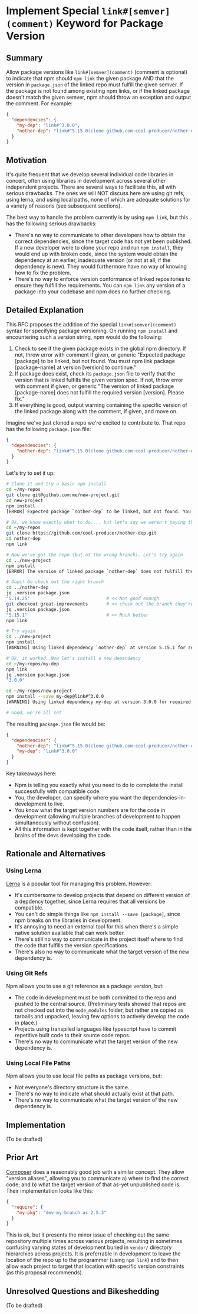 # Implement Special `link#[semver](comment)` Keyword for Package Version

## Summary

Allow package versions like `link#[semver](comment)` (comment is optional) to indicate that npm should `npm link` the given package AND that the version in `package.json` of the linked repo must fulfill the given semver. If the package is not found among existing npm links, or if the linked package doesn't match the given semver, npm should throw an exception and output the comment. For example:

```json
{
  "dependencies": {
    "my-dep": "link#^3.0.0",
    "nother-dep": "link#^5.15.0(clone github.com:cool-producer/nother-dep.git and check out branch great-improvements)"
  }
}
```

## Motivation

It's quite frequent that we develop several individual code libraries in concert, often using libraries in development across several other independent projects. There are several ways to facilitate this, all with serious drawbacks. The ones we will NOT discuss here are using git refs, using lerna, and using local paths, none of which are adequate solutions for a variety of reasons (see subsequent sections).

The best way to handle the problem currently is by using `npm link`, but this has the following serious drawbacks:

* There's no way to communicate to other developers how to obtain the correct dependencies, since the target code has not yet been published. If a new developer were to clone your repo and run `npm install`, they would end up with broken code, since the system would obtain the dependency at an earlier, inadequate version (or not at all, if the dependency is new). They would furthermore have no way of knowing how to fix the problem.
* There's no way to enforce version conformance of linked repositories to ensure they fulfill the requirements. You can `npm link` any version of a package into your codebase and npm does no further checking.

## Detailed Explanation

This RFC proposes the addition of the special `link#[semver](comment)` syntax for specifying package versioning. On running `npm install` and encountering such a version string, npm would do the following:

1. Check to see if the given package exists in the global npm directory. If not, throw error with comment if given, or generic "Expected package [package] to be linked, but not found. You must npm link package [package-name] at version [version] to continue."
2. If package does exist, check its `package.json` file to verify that the version that is linked fulfills the given version spec. If not, throw error with comment if given, or generic "The version of linked package [package-name] does not fulfill the required version [version]. Please fix."
3. If everything is good, output warning containing the specific version of the linked package along with the comment, if given, and move on.

Imagine we've just cloned a repo we're excited to contribute to. That repo has the following `package.json` file:

```json
{
  "dependencies": {
    "nother-dep": "link#^5.15.0(clone github.com:cool-producer/nother-dep.git and check out branch great-improvements)"
  }
}
```

Let's try to set it up:

```sh
# Clone it and try a basic npm install
cd ~/my-repos
git clone git@github.com:me/new-project.git
cd new-project
npm install
[ERROR] Expected package `nother-dep` to be linked, but not found. You must npm link package `nother-dep` at version ^5.15.0 to continue. Comment: "clone github.com:cool-producer/nother-dep.git and check out branch great-improvements"

# Ok, we know exactly what to do.... but let's say we weren't paying that much attention
cd ~/my-repos
git clone https://github.com/cool-producer/nother-dep.git
cd nother-dep
npm link

# Now we've got the repo (but at the wrong branch). Let's try again
cd ../new-project
npm install
[ERROR] The version of linked package `nother-dep` does not fulfill the required version ^5.15.0. Please fix. Comment: "clone github.com:cool-producer/nother-dep.git and check out branch great-improvements"

# Oops! Go check out the right branch
cd ../nother-dep
jq .version package.json
"5.14.25"                             # << Not good enough
git checkout great-improvements       # << check out the branch they're telling us to
jq .version package.json
"5.15.1"                              # << Much better
npm link

# Try again
cd ../new-project
npm install
[WARNING] Using linked dependency `nother-dep` at version 5.15.1 for required version ^5.15.0

# Ok, it worked. Now let's install a new dependency
cd ~/my-repos/my-dep
npm link
jq .version package.json
"3.0.0"

cd ~/my-repos/new-project
npm install --save my-dep@link#^3.0.0
[WARNING] Using linked dependency my-dep at version 3.0.0 for required version ^3.0.0

# Good, we're all set
```

The resulting `package.json` file would be:

```json
{
  "dependencies": {
    "nother-dep": "link#^5.15.0(clone github.com:cool-producer/nother-dep.git and check out branch great-improvements)",
    "my-dep": "link#^3.0.0"
  }
}
```

Key takeaways here:

* Npm is telling you exactly what you need to do to complete the install successfully with compatible code.
* You, the developer, can specify where you want the dependencies-in-development to live.
* You know what the target version numbers are for the code in development (allowing multiple branches of development to happen simultaneously without confusion).
* All this information is kept together with the code itself, rather than in the brains of the devs developing the code.


## Rationale and Alternatives

### Using Lerna

[Lerna](https://github.com/lerna/lerna) is a popular tool for managing this problem. However:

* It's cumbersome to develop projects that depend on different version of a depdency together, since Lerna requires that all versions be compatible.
* You can't do simple things like `npm install --save [package]`, since npm breaks on the libraries in development.
* It's annoying to need an external tool for this when there's a simple native solution available that can work better.
* There's still no way to communicate in the project itself where to find the code that fulfills the version specifications.
* There's also no way to communicate what the target version of the new dependency is.

### Using Git Refs

Npm allows you to use a git reference as a package version, but:

* The code in development must be both committed to the repo and pushed to the central source. (Preliminary tests showed that repos are not checked out into the `node_modules` folder, but rather are copied as tarballs and unpacked, leaving few options to actively develop the code in place.)
* Projects using transpiled languages like typescript have to commit repetitive built code to their source code repos.
* There's no way to communicate what the target version of the new dependency is.

### Using Local File Paths

Npm allows you to use local file paths as package versions, but:

* Not everyone's directory structure is the same.
* There's no way to indicate what should actually exist at that path.
* There's no way to communicate what the target version of the new dependency is.

## Implementation

(To be drafted)

## Prior Art

[Composer](https://getcomposer.org/) does a reasonably good job with a similar concept. They allow "version aliases", allowing you to communicate a) where to find the correct code; and b) what the target version of that as-yet unpublished code is. Their implementation looks like this:

```json
{
  "require": {
    "my-pkg": "dev-my-branch as 2.5.3"
  }
}
```

This is ok, but it presents the minor issue of checking out the same repository multiple times across various projects, resulting in sometimes confusing varying states of development buried in `vendor/` directory hierarchies across projects. It is preferrable in development to leave the location of the repo up to the programmer (using `npm link`) and to then allow each project to target that location with specific version constraints (as this proposal recommends).

## Unresolved Questions and Bikeshedding

(To be drafted)

